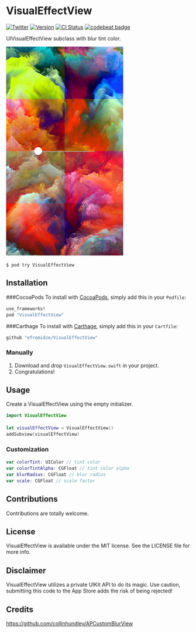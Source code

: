# VisualEffectView

[![Twitter](https://img.shields.io/badge/Twitter-@lasha_-blue.svg?style=flat)](http://twitter.com/lasha_)
[![Version](https://img.shields.io/cocoapods/v/VisualEffectView.svg?style=flat)](http://cocoapods.org/pods/VisualEffectView)
[![CI Status](http://img.shields.io/travis/efremidze/VisualEffectView.svg?style=flat)](https://travis-ci.org/efremidze/VisualEffectView)
[![codebeat badge](https://codebeat.co/badges/333beeda-5948-42f3-8775-0e3626408a82)](https://codebeat.co/projects/github-com-efremidze-visualeffectview)

UIVisualEffectView subclass with blur tint color.

![Demo](demo.gif)

```
$ pod try VisualEffectView
```

## Installation
###CocoaPods
To install with [CocoaPods](http://cocoapods.org/), simply add this in your `Podfile`:
```ruby
use_frameworks!
pod "VisualEffectView"
```

###Carthage
To install with [Carthage](https://github.com/Carthage/Carthage), simply add this in your `Cartfile`:
```ruby
github "efremidze/VisualEffectView"
```

### Manually
1. Download and drop ```VisualEffectView.swift``` in your project.  
2. Congratulations!  

## Usage

Create a VisualEffectView using the empty initializer.

```swift
import VisualEffectView

let visualEffectView = VisualEffectView()
addSubview(visualEffectView)
```

### Customization

```swift
var colorTint: UIColor // tint color
var colorTintAlpha: CGFloat // tint color alpha
var blurRadius: CGFloat // blur radius
var scale: CGFloat // scale factor
```

## Contributions

Contributions are totally welcome.

## License

VisualEffectView is available under the MIT license. See the LICENSE file for more info.

## Disclaimer

VisualEffectView utilizes a private UIKit API to do its magic. Use caution, submitting this code to the App Store adds the risk of being rejected!

## Credits

https://github.com/collinhundley/APCustomBlurView
